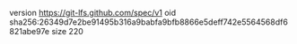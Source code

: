 version https://git-lfs.github.com/spec/v1
oid sha256:26349d7e2be91495b316a9babfa9bfb8866e5deff742e5564568df6821abe97e
size 220
